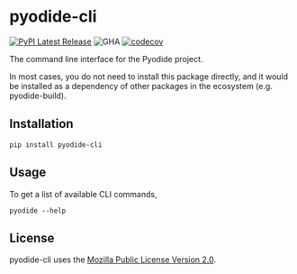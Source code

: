 # pyodide-cli

[![PyPI Latest Release](https://img.shields.io/pypi/v/pyodide-cli.svg)](https://pypi.org/project/pyodide-cli/)
![GHA](https://github.com/pyodide/pyodide-cli/actions/workflows/main.yml/badge.svg)
[![codecov](https://codecov.io/gh/pyodide/pyodide-cli/branch/main/graph/badge.svg)](https://codecov.io/gh/pyodide/pyodide-cli)

The command line interface for the Pyodide project.

In most cases, you do not need to install this package directly, and it would be installed as
a dependency of other packages in the ecosystem (e.g. pyodide-build).

## Installation

```
pip install pyodide-cli
```

## Usage

To get a list of available CLI commands,
```
pyodide --help
```

## License

pyodide-cli uses the [Mozilla Public License Version
2.0](https://choosealicense.com/licenses/mpl-2.0/).
